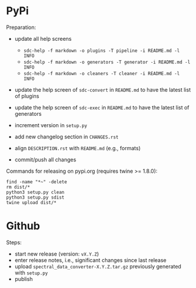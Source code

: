 PyPi
====

Preparation:

* update all help screens

  * `sdc-help -f markdown -o plugins -T pipeline -i README.md -l INFO`
  * `sdc-help -f markdown -o generators -T generator -i README.md -l INFO`
  * `sdc-help -f markdown -o cleaners -T cleaner -i README.md -l INFO`
  
* update the help screen of `sdc-convert` in `README.md` to have the latest list of plugins
* update the help screen of `sdc-exec` in `README.md` to have the latest list of generators
* increment version in `setup.py`
* add new changelog section in `CHANGES.rst`
* align `DESCRIPTION.rst` with `README.md` (e.g., formats)
* commit/push all changes

Commands for releasing on pypi.org (requires twine >= 1.8.0):

```
find -name "*~" -delete
rm dist/*
python3 setup.py clean
python3 setup.py sdist
twine upload dist/*
```


Github
======

Steps:

* start new release (version: `vX.Y.Z`)
* enter release notes, i.e., significant changes since last release
* upload `spectral_data_converter-X.Y.Z.tar.gz` previously generated with `setup.py`
* publish
